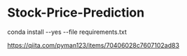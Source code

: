 # Stock-Price-Prediction

conda install --yes --file requirements.txt

https://qiita.com/pyman123/items/70406028c7607102ad83
